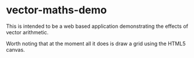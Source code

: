 # vector-maths-demo
This is intended to be a web based application demonstrating the effects of vector arithmetic.

Worth noting that at the moment all it does is draw a grid using the HTML5 canvas.
